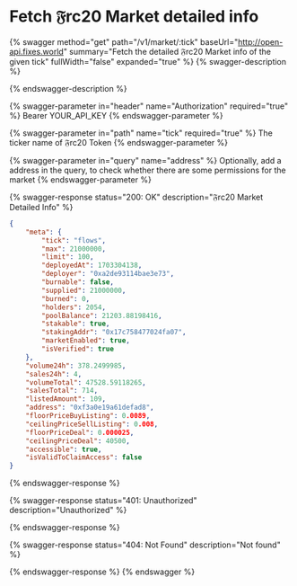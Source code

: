 # Fetch 𝔉rc20 Market detailed info

{% swagger method="get" path="/v1/market/:tick" baseUrl="http://open-api.fixes.world" summary="Fetch the detailed 𝔉rc20 Market info of the given tick" fullWidth="false" expanded="true" %}
{% swagger-description %}

{% endswagger-description %}

{% swagger-parameter in="header" name="Authorization" required="true" %}
Bearer YOUR\_API\_KEY
{% endswagger-parameter %}

{% swagger-parameter in="path" name="tick" required="true" %}
The ticker name of 𝔉rc20 Token
{% endswagger-parameter %}

{% swagger-parameter in="query" name="address" %}
Optionally, add a address in the query, to check whether there are some permissions for the market
{% endswagger-parameter %}

{% swagger-response status="200: OK" description="𝔉rc20 Market Detailed Info" %}
```json
{
    "meta": {
        "tick": "flows",
        "max": 21000000,
        "limit": 100,
        "deployedAt": 1703304138,
        "deployer": "0xa2de93114bae3e73",
        "burnable": false,
        "supplied": 21000000,
        "burned": 0,
        "holders": 2054,
        "poolBalance": 21203.88198416,
        "stakable": true,
        "stakingAddr": "0x17c758477024fa07",
        "marketEnabled": true,
        "isVerified": true
    },
    "volume24h": 378.2499985,
    "sales24h": 4,
    "volumeTotal": 47528.59118265,
    "salesTotal": 714,
    "listedAmount": 109,
    "address": "0xf3a0e19a61defad8",
    "floorPriceBuyListing": 0.0089,
    "ceilingPriceSellListing": 0.008,
    "floorPriceDeal": 0.000025,
    "ceilingPriceDeal": 40500,
    "accessible": true,
    "isValidToClaimAccess": false
}
```
{% endswagger-response %}

{% swagger-response status="401: Unauthorized" description="Unauthorized" %}

{% endswagger-response %}

{% swagger-response status="404: Not Found" description="Not found" %}

{% endswagger-response %}
{% endswagger %}
